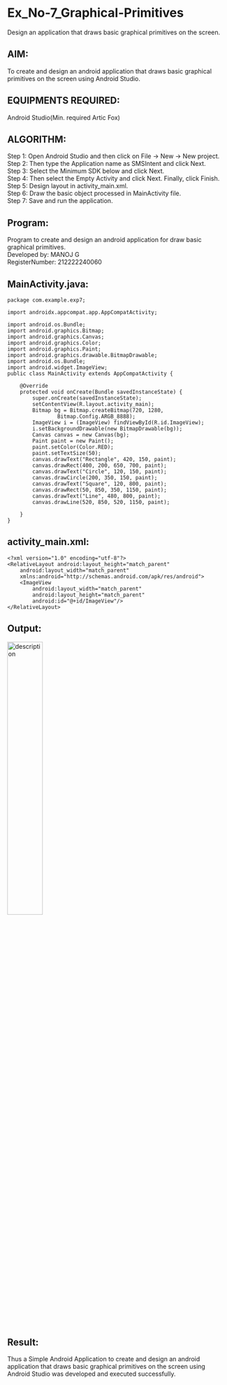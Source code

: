 # Ex_No-7_Graphical-Primitives
Design an application that draws basic graphical primitives on the screen.

## AIM:
To create and design an android application that draws basic graphical primitives on the screen using Android Studio.

## EQUIPMENTS REQUIRED:

Android Studio(Min. required Artic Fox)


## ALGORITHM:

Step 1: Open Android Studio and then click on File -> New -> New project. </br>
Step 2: Then type the Application name as SMSIntent and click Next. </br>
Step 3: Select the Minimum SDK below and click Next. </br>
Step 4: Then select the Empty Activity and click Next. Finally, click Finish. </br>
Step 5: Design layout in activity_main.xml. </br>
Step 6: Draw the basic object processed in MainActivity file.</br>
Step 7: Save and run the application. </br>


## Program:

Program to create and design an android application for draw basic graphical primitives. </br>
Developed by: MANOJ G </br>
RegisterNumber:  212222240060 </br>


## MainActivity.java:
```
package com.example.exp7;

import androidx.appcompat.app.AppCompatActivity;

import android.os.Bundle;
import android.graphics.Bitmap;
import android.graphics.Canvas;
import android.graphics.Color;
import android.graphics.Paint;
import android.graphics.drawable.BitmapDrawable;
import android.os.Bundle;
import android.widget.ImageView;
public class MainActivity extends AppCompatActivity {
```
```
    @Override
    protected void onCreate(Bundle savedInstanceState) {
        super.onCreate(savedInstanceState);
        setContentView(R.layout.activity_main);
        Bitmap bg = Bitmap.createBitmap(720, 1280,
                Bitmap.Config.ARGB_8888);
        ImageView i = (ImageView) findViewById(R.id.ImageView);
        i.setBackgroundDrawable(new BitmapDrawable(bg));
        Canvas canvas = new Canvas(bg);
        Paint paint = new Paint();
        paint.setColor(Color.RED);
        paint.setTextSize(50);
        canvas.drawText("Rectangle", 420, 150, paint);
        canvas.drawRect(400, 200, 650, 700, paint);
        canvas.drawText("Circle", 120, 150, paint);
        canvas.drawCircle(200, 350, 150, paint);
        canvas.drawText("Square", 120, 800, paint);
        canvas.drawRect(50, 850, 350, 1150, paint);
        canvas.drawText("Line", 480, 800, paint);
        canvas.drawLine(520, 850, 520, 1150, paint);

    }
}

```

## activity_main.xml:
```
<?xml version="1.0" encoding="utf-8"?>
<RelativeLayout android:layout_height="match_parent"
    android:layout_width="match_parent"
    xmlns:android="http://schemas.android.com/apk/res/android">
    <ImageView
        android:layout_width="match_parent"
        android:layout_height="match_parent"
        android:id="@+id/ImageView"/>
</RelativeLayout>
```

## Output: 
<img src="https://github.com/AmruthaRajsheker/EX_7_GRAPHICAL_GIT/assets/119475943/500c4541-c95a-4004-b603-c4271c402e43" alt="description" style="width: 40%; height: auto;">

## Result:
Thus a Simple Android Application to create and design an android application that draws basic graphical primitives on the screen using Android Studio was developed and executed successfully.
